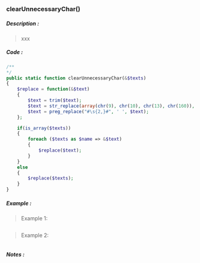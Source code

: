### **clearUnnecessaryChar()**
##### Description :
> xxx

##### Code :
```php
/**
*/
public static function clearUnnecessaryChar(&$texts)
{
	$replace = function(&$text)
	{
		$text = trim($text);
		$text = str_replace(array(chr(9), chr(10), chr(13), chr(160)), '', $text);
		$text = preg_replace("#\s{2,}#", ' ', $text);
	};

	if(is_array($texts))
	{
		foreach ($texts as $name => &$text)
		{
			$replace($text);
		}	
	}
	else
	{
		$replace($texts);
	}
}
```

##### Example :
> Example 1:
```php
```

> Example 2:
```php
```

##### Notes :
```
```
